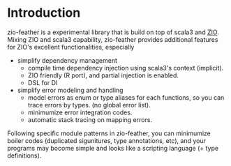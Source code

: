# Introduction

zio-feather is a experimental library that is build on top of scala3 and [ZIO](https://github.com/zio/zio).  
Mixing ZIO and scala3 capability, zio-feather provides additional features for ZIO's excellent functionalities, especially

* simplify dependency management 
  * compile time dependency injection using scala3's context (implicit).
  * ZIO friendly (R port), and partial injection is enabled.
  * DSL for DI
* simplify error modeling and handling
  * model errors as enum or type aliases for each functions, so you can trace errors by types. (no global error list).
  * minimumize error integration codes.
  * automatic stack tracing on mapping errors.

Following specific module patterns in zio-feather, you can minimumize boiler codes (duplicated sigunitures, type annotations, etc),
and your programs may bocome simple and looks like a scripting language (+ type definitions).

